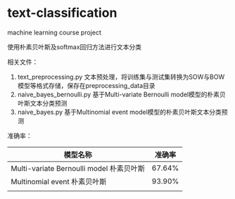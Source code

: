 # text-classification
machine learning course project

使用朴素贝叶斯及softmax回归方法进行文本分类

相关文件：
1. text_preprocessing.py 文本预处理，将训练集与测试集转换为SOW与BOW模型等格式存储，保存在preprocessing_data目录
2. naive_bayes_bernoulli.py 基于Multi-variate Bernoulli model模型的朴素贝叶斯文本分类预测
3. naive_bayes.py 基于Multinomial event model模型的朴素贝叶斯文本分类预测

准确率：

| 模型名称                                 | 准确率 |
| ---------------------------------------- | ------ |
| Multi-variate Bernoulli model 朴素贝叶斯 | 67.64% |
| Multinomial event 朴素贝叶斯             | 93.90% |
|                                          |        |

